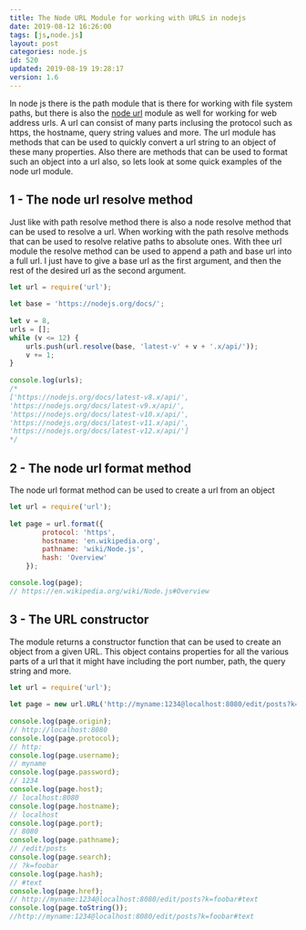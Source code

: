 ```yaml
---
title: The Node URL Module for working with URLS in nodejs
date: 2019-08-12 16:26:00
tags: [js,node.js]
layout: post
categories: node.js
id: 520
updated: 2019-08-19 19:28:17
version: 1.6
---
```


In node js there is the path module that is there for working with file system paths, but there is also the [node url](https://nodejs.org/api/url.html) module as well for working for web address urls. A url can consist of many parts inclusing the protocol such as https, the hostname, query string values and more. The url module has methods that can be used to quickly convert a url string to an object of these many properties. Also there are methods that can be used to format such an object into a url also, so lets look at some quick examples of the node url module.

<!-- more -->


## 1 - The node url resolve method

Just like with path resolve method there is also a node resolve method that can be used to resolve a url. When working with the path resolve methods that can be used to resolve relative paths to absolute ones. With thee url module the resolve method can be used to append a path and base url into a full url. I just have to give a base url as the first argument, and then the rest of the desired url as the second argument.

```js
let url = require('url');
 
let base = 'https://nodejs.org/docs/';
 
let v = 8,
urls = [];
while (v <= 12) {
    urls.push(url.resolve(base, 'latest-v' + v + '.x/api/'));
    v += 1;
}
 
console.log(urls);
/*
['https://nodejs.org/docs/latest-v8.x/api/',
'https://nodejs.org/docs/latest-v9.x/api/',
'https://nodejs.org/docs/latest-v10.x/api/',
'https://nodejs.org/docs/latest-v11.x/api/',
'https://nodejs.org/docs/latest-v12.x/api/']
*/
```

## 2 - The node url format method

The node url format method can be used to create a url from an object

```js
let url = require('url');
 
let page = url.format({
        protocol: 'https',
        hostname: 'en.wikipedia.org',
        pathname: 'wiki/Node.js',
        hash: 'Overview'
    });

console.log(page);
// https://en.wikipedia.org/wiki/Node.js#Overview
```

## 3 - The URL constructor

The module returns a constructor function that can be used to create an object from a given URL. This object contains properties for all the various parts of a url that it might have including the port number, path, the query string and more.

```js
let url = require('url');
 
let page = new url.URL('http://myname:1234@localhost:8080/edit/posts?k=foobar#text');
 
console.log(page.origin);
// http://localhost:8080
console.log(page.protocol);
// http:
console.log(page.username);
// myname
console.log(page.password);
// 1234
console.log(page.host);
// localhost:8080
console.log(page.hostname);
// localhost
console.log(page.port);
// 8080
console.log(page.pathname);
// /edit/posts
console.log(page.search);
// ?k=foobar
console.log(page.hash);
// #text
console.log(page.href);
// http://myname:1234@localhost:8080/edit/posts?k=foobar#text
console.log(page.toString());
//http://myname:1234@localhost:8080/edit/posts?k=foobar#text
```
